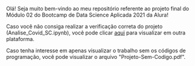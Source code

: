 Olá! Seja muito bem-vindo ao meu repositório referente ao projeto final do Módulo 02 do Bootcamp de Data Science Aplicada 2021 da Alura!

Caso você não consiga realizar a verificação correta do projeto (Analise_Covid_SC.ipynb), você pode clicar [aqui](https://nbviewer.jupyter.org/github/gustavolq/Bootcamp-DataScience-Alura/blob/main/Modulo_02/Projeto/Analise_Covid_SC.ipynb) para visualizar em outra plataforma.

Caso tenha interesse em apenas visualizar o trabalho sem os códigos de programação, você pode visualizar o arquivo "Projeto-Sem-Codigo.pdf".
